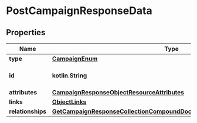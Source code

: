
# PostCampaignResponseData

## Properties
| Name | Type | Description | Notes |
| ------------ | ------------- | ------------- | ------------- |
| **type** | [**CampaignEnum**](CampaignEnum.md) |  |  |
| **id** | **kotlin.String** | The campaign ID |  |
| **attributes** | [**CampaignResponseObjectResourceAttributes**](CampaignResponseObjectResourceAttributes.md) |  |  |
| **links** | [**ObjectLinks**](ObjectLinks.md) |  |  |
| **relationships** | [**GetCampaignResponseCollectionCompoundDocumentDataInnerAllOfRelationships**](GetCampaignResponseCollectionCompoundDocumentDataInnerAllOfRelationships.md) |  |  [optional] |



